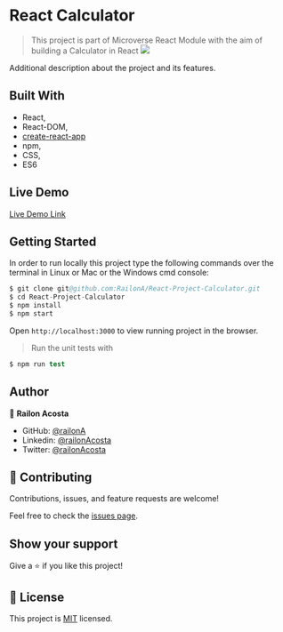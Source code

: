 # React Calculator

> This project is part of Microverse React Module with the aim of building a Calculator in React 
![](https://img.shields.io/badge/Microverse-blueviolet)

Additional description about the project and its features.

## Built With

- React,
- React-DOM,
- [create-react-app](https://github.com/facebook/create-react-app)
- npm,
- CSS,
- ES6

## Live Demo

[Live Demo Link](https://react-project-calculator.herokuapp.com/)

## Getting Started

In order to run locally this project type the following commands over the terminal in Linux or Mac or the Windows cmd console:

```s
$ git clone git@github.com:RailonA/React-Project-Calculator.git
$ cd React-Project-Calculator
$ npm install
$ npm start

```

Open `http://localhost:3000` to view running project in the browser.

> Run the unit tests with
```s
$ npm run test
```

## Author

👤 **Railon Acosta**

- GitHub: [@railonA](https://github.com/RailonA)
- Linkedin: [@railonAcosta](https://www.linkedin.com/in/railon-acosta-81265180/)
- Twitter: [@railonAcosta](https://twitter.com/RailonAcosta)


## 🤝 Contributing

Contributions, issues, and feature requests are welcome!

Feel free to check the [issues page](https://github.com/RailonA/React-Project-Calculator/issues).

## Show your support

Give a ⭐️ if you like this project!

## 📝 License

This project is [MIT](LICENSE) licensed.